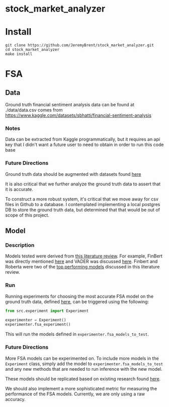 # stock_market_analyzer


# Install
```commandline
git clone https://github.com/JeremyBrent/stock_market_analyzer.git
cd stock_market_analyzer
make install
```

# FSA

## Data
Ground truth financial sentiment analysis data can be found at 
./data/data.csv comes from https://www.kaggle.com/datasets/sbhatti/financial-sentiment-analysis

### Notes
Data can be extracted from Kaggle programmatically, but it requires an api key that I didn't want 
a future user to need to obtain in order to run this code base

### Future Directions
Ground truth data should be augmented with datasets found 
[here](https://dl.acm.org/doi/10.1145/3649451#sec-4-2)

It is also critical that we further analyze the ground truth data to assert that it is accurate.

To construct a more robust system, it's critical that we move away for csv files in Github
to a database. I contemplated implementing a local postgres DB to store the ground truth data,
but determined that that would be out of scope of this project.

## Model
### Description
Models tested were derived from [this literature review](https://dl.acm.org/doi/10.1145/3649451). 
For example, FinBert was directly mentioned [here](https://dl.acm.org/doi/10.1145/3649451#sec-4-4-5)
and VADER was discussed [here](https://dl.acm.org/doi/10.1145/3649451#sec-4-4-4). Finbert and Roberta 
were two of the [top performing models](https://dl.acm.org/doi/10.1145/3649451#tab3) discussed in 
this literature review.

### Run
Running experiments for choosing the most accurate FSA model on the ground truth data, defined 
[here](#data), can be triggered using the following: 
```python
from src.experiment import Experiment

experimenter = Experiment()
experimenter.fsa_experiment()
```
This will run the models defined in `experimenter.fsa_models_to_test`. 

### Future Directions
More FSA models can be experimented on. To include more models in the `Experiment` class, simply 
add the model to `experimenter.fsa_models_to_test` and any new methods that are needed to run 
inference with the new model. 

These models should be replicated based on existing research found 
[here](https://dl.acm.org/doi/10.1145/3649451#sec-4-4).

We should also implement a more sophisticated metric for 
measuring the performance of the FSA models. Currently, we are only using a raw accuracy. 
